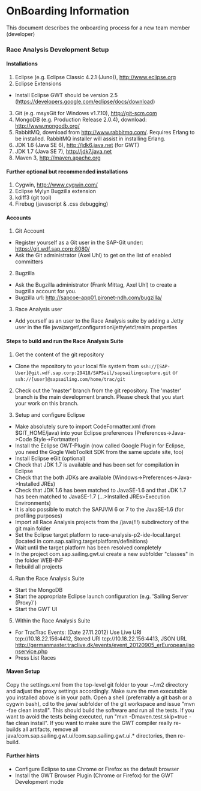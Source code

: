 # OnBoarding Information

This document describes the onboarding process for a new team member (developer)

### Race Analysis Development Setup

#### Installations

1. Eclipse (e.g. Eclipse Classic 4.2.1 (Juno)), http://www.eclipse.org
2. Eclipse Extensions
  * Install Eclipse GWT should be version 2.5 (https://developers.google.com/eclipse/docs/download)
3. Git (e.g. msysGit for Windows v1.7.10), http://git-scm.com
4. MongoDB (e.g. Production Release 2.0.4), download: http://www.mongodb.org/
5. RabbitMQ, download from http://www.rabbitmq.com/. Requires Erlang to be installed. RabbitMQ installer will assist in installing Erlang.
6. JDK 1.6 (Java SE 6), http://jdk6.java.net (for GWT)
7. JDK 1.7 (Java SE 7), http://jdk7.java.net
8. Maven 3, http://maven.apache.org

#### Further optional but recommended installations

1. Cygwin, http://www.cygwin.com/
2. Eclipse Mylyn Bugzilla extension
3. kdiff3 (git tool)
4. Firebug (javascript & .css debugging)

#### Accounts

1. Git Account
- Register yourself as a Git user in the SAP-Git under: https://git.wdf.sap.corp:8080/
- Ask the Git administrator (Axel Uhl) to get on the list of enabled committers

2. Bugzilla
- Ask the Bugzilla administrator (Frank Mittag, Axel Uhl) to create a bugzilla account for you.
- Bugzilla url: http://sapcoe-app01.pironet-ndh.com/bugzilla/

3. Race Analysis user
- Add yourself as an user to the Race Analysis suite by adding a Jetty user in the file
  java\target\configuration\jetty\etc\realm.properties
 
#### Steps to build and run the Race Analysis Suite 
 
1. Get the content of the git repository
- Clone the repository to your local file system from `ssh://[SAP-User]@git.wdf.sap.corp:29418/SAPSail/sapsailingcapture.git`  or `ssh://[user]@sapsailing.com/home/trac/git`
 
2. Check out the 'master' branch from the git repository. The 'master' branch is the main development branch. Please check that you start your work on this branch.

3. Setup and configure Eclipse
  - Make absolutely sure to import CodeFormatter.xml (from $GIT_HOME/java) into your Eclipse preferences (Preferences->Java->Code Style->Fortmatter)
  - Install the Eclipse GWT-Plugin (now called Google Plugin for Eclipse, you need the Gogle WebToolkit SDK from the same update site, too)
  - Install Eclipse eGit (optional)
  - Check that JDK 1.7 is available and has been set for compilation in Eclipse
  - Check that the both JDKs are available (Windows->Preferences->Java->Installed JREs)
  - Check that JDK 1.6 has been matched to JavaSE-1.6 and that JDK 1.7 has been matched to JavaSE-1.7 (...>Installed JREs>Execution Environments)
  - It is also possible to match the SAPJVM 6 or 7 to the JavaSE-1.6 (for profiling purposes)
  - Import all Race Analysis projects from the /java(!!!) subdirectory of the git main folder
  - Set the Eclipse target platform to race-analysis-p2-ide-local.target (located in com.sap.sailing.targetplatform/definitions)
  - Wait until the target platform has been resolved completely
  - In the project com.sap.sailing.gwt.ui create a new subfolder "classes" in the folder WEB-INF
  - Rebuild all projects

4. Run the Race Analysis Suite
  - Start the MongoDB
  - Start the appropriate Eclipse launch configuration (e.g. 'Sailing Server (Proxy)')
  - Start the GWT UI 

5. Within the Race Analysis Suite
  - For TracTrac Events: (Date 27.11.2012) Use Live URI tcp://10.18.22.156:4412, Stored URI tcp://10.18.22.156:4413, JSON URL  http://germanmaster.traclive.dk/events/event_20120905_erEuropean/jsonservice.php
  - Press List Races

#### Maven Setup
Copy the settings.xml from the top-level git folder to your ~/.m2 directory and adjust the proxy settings accordingly. Make sure the mvn executable you installed above is in your path. Open a shell (preferrably a git bash or a cygwin bash), cd to the java/ subfolder of the git workspace and issue "mvn -fae clean install". This should build the software and run all the tests. If you want to avoid the tests being executed, run "mvn -Dmaven.test.skip=true -fae clean install". If you want to make sure the GWT compiler really re-builds all artifacts, remove all java/com.sap.sailing.gwt.ui/com.sap.sailing.gwt.ui.* directories, then re-build.

#### Further hints
- Configure Eclipse to use Chrome or Firefox as the default browser
- Install the GWT Browser Plugin (Chrome or Firefox) for the GWT Development mode